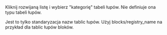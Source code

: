 Kliknij rozwijaną listę i wybierz "kategorię" tabeli łupów. Nie definiuje ona typu tabeli łupów.

Jest to tylko standaryzacja nazw tablic łupów. Użyj blocks/registry_name na przykład dla tablic łupów bloków.